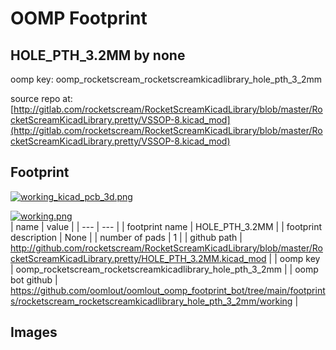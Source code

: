 # OOMP Footprint  
## HOLE_PTH_3.2MM  by none  
  
oomp key: oomp_rocketscream_rocketscreamkicadlibrary_hole_pth_3_2mm  
  
source repo at: [http://gitlab.com/rocketscream/RocketScreamKicadLibrary/blob/master/RocketScreamKicadLibrary.pretty/VSSOP-8.kicad_mod](http://gitlab.com/rocketscream/RocketScreamKicadLibrary/blob/master/RocketScreamKicadLibrary.pretty/VSSOP-8.kicad_mod)  
## Footprint  
  
[![working_kicad_pcb_3d.png](working_kicad_pcb_3d_600.png)](working_kicad_pcb_3d.png)  
  
[![working.png](working_600.png)](working.png)  
| name | value | 
| --- | --- | 
| footprint name | HOLE_PTH_3.2MM | 
| footprint description | None | 
| number of pads | 1 | 
| github path | http://github.com/rocketscream/RocketScreamKicadLibrary/blob/master/RocketScreamKicadLibrary.pretty/HOLE_PTH_3.2MM.kicad_mod | 
| oomp key | oomp_rocketscream_rocketscreamkicadlibrary_hole_pth_3_2mm | 
| oomp bot github | https://github.com/oomlout/oomlout_oomp_footprint_bot/tree/main/footprints/rocketscream_rocketscreamkicadlibrary_hole_pth_3_2mm/working | 
## Images  

